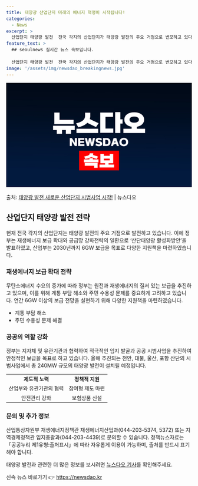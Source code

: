 ```yaml
---
title: 태양광 산업단지 미래의 에너지 혁명이 시작됩니다!
categories:
  - News
excerpt: >
  산업단지 태양광 발전  전국 각지의 산업단지가 태양광 발전의 주요 거점으로 변모하고 있다. 정부는 재생에너지…
feature_text: >
  ## seoulnews 실시간 뉴스 속보입니다.

  산업단지 태양광 발전  전국 각지의 산업단지가 태양광 발전의 주요 거점으로 변모하고 있다. 정부는 재생에너지…
image: '/assets/img/newsdao_breakingnews.jpg'
---
```


![뉴스다오 속보](/assets/img/newsdao_breakingnews.jpg)

<p>출처: <a href="https://newsdao.kr/4568" rel="dofollow">태양광 발전 새로운 산업단지 시범사업 시작!</a> | 뉴스다오</p>

<h2 data-ke-size="size26">산업단지 태양광 발전 전략</h2>
<p data-ke-size="size16">현재 전국 각지의 산업단지는 태양광 발전의 주요 거점으로 발전하고 있습니다. 이에 정부는 재생에너지 보급 확대와 공급망 강화전략의 일환으로 ‘산단태양광 활성화방안’을 발표하였고, 산업부는 2030년까지 6GW 보급을 목표로 다양한 지원책을 마련하였습니다.</p>

<h3 data-ke-size="size22">재생에너지 보급 확대 전략</h3>
<p data-ke-size="size16">무탄소에너지 수요의 증가에 따라 정부는 원전과 재생에너지의 질서 있는 보급을 추진하고 있으며, 이를 위해 계통 부담 해소와 주민 수용성 문제를 중요하게 고려하고 있습니다. 연간 6GW 이상의 보급 전망을 실현하기 위해 다양한 지원책을 마련하였습니다.</p>
<ul>
  <li>계통 부담 해소</li>
  <li>주민 수용성 문제 해결</li>
</ul>

<h3 data-ke-size="size22">공공의 역할 강화</h3>
<p data-ke-size="size16">정부는 지자체 및 유관기관과 협력하여 적극적인 입지 발굴과 공공 시범사업을 추진하여 안정적인 보급을 목표로 하고 있습니다. 올해 추진되는 천안, 대불, 울산, 포항 산단의 시범사업에서 총 240MW 규모의 태양광 발전이 설치될 예정입니다.</p>
<table>
  <tr>
    <td style="text-align: center; height: 17px;"><b>제도적 노력</b></td>
    <td style="text-align: center; height: 17px;"><b>정책적 지원</b></td>
  </tr>
  <tr>
    <td style="text-align: center; height: 17px;">산업부와 유관기관의 협력</td>
    <td style="text-align: center; height: 17px;">참여형 제도 마련</td>
  </tr>
  <tr>
    <td style="text-align: center; height: 17px;">안전관리 강화</td>
    <td style="text-align: center; height: 17px;">보험상품 신설</td>
  </tr>
</table>

<h3 data-ke-size="size22">문의 및 추가 정보</h3>
<p data-ke-size="size16">산업통상자원부 재생에너지정책관 재생에너지산업과(044-203-5374, 5372) 또는 지역경제정책관 입지총괄과(044-203-4439)로 문의할 수 있습니다. 정책뉴스자료는 「공공누리 제1유형:출처표시」에 따라 자유롭게 이용이 가능하며, 출처를 반드시 표기해야 합니다.</p>
<p data-ke-size="size16">태양광 발전과 관련한 더 많은 정보를 보시려면 <a href="https://newsdao.kr/4568">뉴스다오 기사</a>를 확인해주세요.</p> 

신속 뉴스 바로가기 👉 <a href="https://newsdao.kr" rel="dofollow">https://newsdao.kr</a>



